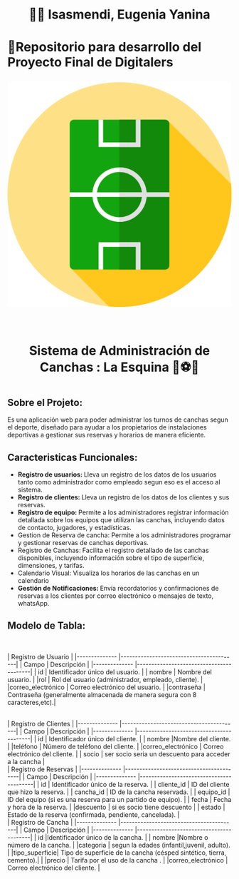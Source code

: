 <h1 align="center"> 👩‍💻 Isasmendi, Eugenia Yanina <h1>
<p>📁Repositorio para desarrollo del Proyecto Final de Digitalers</p>
<div align="center">
  <a href="https://github.com/isasmendi"><img src="img/icons-sport.png"></a>
</div>
<br>
<h1 align="center"> Sistema de Administración de Canchas : La Esquina 🥅⚽🦶 <h1>
<h2>Sobre el Projeto:</h2>
Es una aplicación web para poder administrar los turnos de canchas segun el deporte, diseñado para ayudar a los propietarios de instalaciones deportivas a gestionar sus reservas y horarios de manera eficiente.
<h2>Caracteristicas Funcionales:</h2>
<ul>
  <li><b>Registro de usuarios: </b> Lleva un registro de los datos de los usuarios tanto como administrador como empleado segun eso es el acceso al sistema.</li>

  <li><b>Registro de clientes: </b> Lleva un registro de los datos de los clientes y sus reservas.</li>

  <li><b>Registro de equipo: </b>Permite a los administradores registrar información detallada sobre los equipos que utilizan las canchas, incluyendo datos de contacto, jugadores, y estadísticas.</li>

  <li>Gestion de Reserva de cancha: </b>Permite a los administradores programar y gestionar reservas de canchas deportivas. </li>

  <li>Registro de Canchas: </b>Facilita el registro detallado de las canchas disponibles, incluyendo información sobre el tipo de superficie, dimensiones, y tarifas. </li>

  <li>Calendario Visual: </b> Visualiza los horarios de las canchas en un calendario</li>
  
  <li><b> Gestión de Notificaciones: </b> Envía recordatorios y confirmaciones de reservas a los clientes por correo electrónico o mensajes de texto, whatsApp.</li>
</ul>
<h2>Modelo de Tabla:</h2>
<br>

| Registro de Usuario                            |
|-------------- |-----------------------------------------|
| Campo       | Descripción                              |
|-------------- |-----------------------------------------|
| id           | Identificador único del usuario.  |
| nombre  | Nombre del usuario.    |
|rol | Rol del usuario (administrador, empleado, cliente).              |
|correo_electrónico | Correo electrónico del usuario. |
|contraseña | Contraseña (generalmente almacenada de manera segura con 8 caracteres,etc).|

<br>
| Registro de Clientes                             |
|-------------- |-----------------------------------------|
| Campo       | Descripción                              |
|-------------- |-----------------------------------------|
| id           | Identificador único del cliente.    |
| nombre  |Nombre del cliente.    |
|teléfono | Número de teléfono del cliente.              |
|correo_electrónico | Correo electrónico del cliente. |
| socio | ser socio seria un descuento para acceder a la cancha |

<br>
| Registro de Reservas                            |
|-------------- |-----------------------------------------|
| Campo       | Descripción                              |
|-------------- |-----------------------------------------|
| id           | Identificador único de la reserva.     |
| cliente_id   | ID del cliente que hizo la reserva.    |
| cancha_id    | ID de la cancha reservada.              |
| equipo_id    | ID del equipo (si es una reserva para un partido de equipo). |
| fecha        | Fecha y hora de la reserva.            |
|descuento     | si es socio tiene descuento |
| estado       | Estado de la reserva (confirmada, pendiente, cancelada). |

<br>
| Registro de Cancha                             |
|-------------- |-----------------------------------------|
| Campo       | Descripción                              |
|-------------- |-----------------------------------------|
| id           |Identificador único de la cancha.   |
| nombre  |Nombre o número de la cancha.   |
|categoria | segun la edades (infantil,juvenil, adulto). |
|tipo_superficie| Tipo de superficie de la cancha (césped sintético, tierra, cemento).|              |
|precio | Tarifa por el uso de la cancha . |
|correo_electrónico | Correo electrónico del cliente. |
